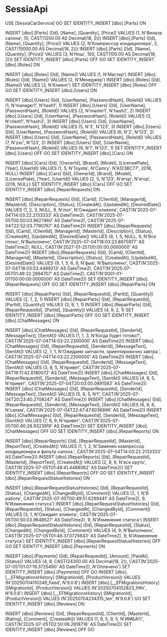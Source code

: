 # SessiaApi

USE [SessiaCarService]
GO
SET IDENTITY_INSERT [dbo].[Parts] ON 

INSERT [dbo].[Parts] ([Id], [Name], [Quantity], [Price]) VALUES (1, N'Фильтр салона', 10, CAST(1200.00 AS Decimal(18, 2)))
INSERT [dbo].[Parts] ([Id], [Name], [Quantity], [Price]) VALUES (2, N'Компрессор кондиционера', 2, CAST(15000.00 AS Decimal(18, 2)))
INSERT [dbo].[Parts] ([Id], [Name], [Quantity], [Price]) VALUES (3, N'Нош', 100, CAST(100.00 AS Decimal(18, 2)))
SET IDENTITY_INSERT [dbo].[Parts] OFF
GO
SET IDENTITY_INSERT [dbo].[Roles] ON 

INSERT [dbo].[Roles] ([Id], [Name]) VALUES (1, N'Мастер')
INSERT [dbo].[Roles] ([Id], [Name]) VALUES (2, N'Менеджер')
INSERT [dbo].[Roles] ([Id], [Name]) VALUES (3, N'Клиент')
SET IDENTITY_INSERT [dbo].[Roles] OFF
GO
SET IDENTITY_INSERT [dbo].[Users] ON 

INSERT [dbo].[Users] ([Id], [UserName], [PasswordHash], [RoleId]) VALUES (1, N'manager1', N'hash1', 1)
INSERT [dbo].[Users] ([Id], [UserName], [PasswordHash], [RoleId]) VALUES (2, N'master1', N'hash2', 2)
INSERT [dbo].[Users] ([Id], [UserName], [PasswordHash], [RoleId]) VALUES (3, N'client1', N'hash3', 3)
INSERT [dbo].[Users] ([Id], [UserName], [PasswordHash], [RoleId]) VALUES (5, N'3', N'123', 3)
INSERT [dbo].[Users] ([Id], [UserName], [PasswordHash], [RoleId]) VALUES (6, N'2', N'123', 2)
INSERT [dbo].[Users] ([Id], [UserName], [PasswordHash], [RoleId]) VALUES (7, N'zxc', N'123', 2)
INSERT [dbo].[Users] ([Id], [UserName], [PasswordHash], [RoleId]) VALUES (9, N'1', N'123', 1)
SET IDENTITY_INSERT [dbo].[Users] OFF
GO
SET IDENTITY_INSERT [dbo].[Cars] ON 

INSERT [dbo].[Cars] ([Id], [OwnerId], [Brand], [Model], [LicensePlate], [Year], [UserId]) VALUES (1, 5, N'Toyota', N'Camry', N'A123BC77', 2018, NULL)
INSERT [dbo].[Cars] ([Id], [OwnerId], [Brand], [Model], [LicensePlate], [Year], [UserId]) VALUES (2, 5, N'123', N'егор', N'егор', 2019, NULL)
SET IDENTITY_INSERT [dbo].[Cars] OFF
GO
SET IDENTITY_INSERT [dbo].[RepairRequests] ON 

INSERT [dbo].[RepairRequests] ([Id], [CarId], [ClientId], [ManagerId], [MasterId], [Description], [Status], [CreatedAt], [UpdatedAt], [DesiredDate]) VALUES (1, 2, 3, NULL, 9, N'лол', N'Ожидает клиента', CAST(N'2025-07-04T14:03:22.2133333' AS DateTime2), CAST(N'2025-07-05T00:50:03.9627460' AS DateTime2), CAST(N'2025-07-04T22:52:03.7790767' AS DateTime2))
INSERT [dbo].[RepairRequests] ([Id], [CarId], [ClientId], [ManagerId], [MasterId], [Description], [Status], [CreatedAt], [UpdatedAt], [DesiredDate]) VALUES (8, 1, 5, NULL, 9, N'Все плохо', N'Выполнено', CAST(N'2025-07-04T18:03:23.8675977' AS DateTime2), NULL, CAST(N'2027-01-25T00:00:00.0000000' AS DateTime2))
INSERT [dbo].[RepairRequests] ([Id], [CarId], [ClientId], [ManagerId], [MasterId], [Description], [Status], [CreatedAt], [UpdatedAt], [DesiredDate]) VALUES (9, 1, 5, 6, 9, N'фыв', N'Выполнено', CAST(N'2025-07-04T18:03:53.4489213' AS DateTime2), CAST(N'2025-07-05T01:49:32.2894707' AS DateTime2), CAST(N'0001-01-01T00:00:00.0000000' AS DateTime2))
SET IDENTITY_INSERT [dbo].[RepairRequests] OFF
GO
SET IDENTITY_INSERT [dbo].[RepairParts] ON 

INSERT [dbo].[RepairParts] ([Id], [RepairRequestId], [PartId], [Quantity]) VALUES (2, 1, 2, 1)
INSERT [dbo].[RepairParts] ([Id], [RepairRequestId], [PartId], [Quantity]) VALUES (3, 9, 1, 1)
INSERT [dbo].[RepairParts] ([Id], [RepairRequestId], [PartId], [Quantity]) VALUES (4, 9, 2, 1)
SET IDENTITY_INSERT [dbo].[RepairParts] OFF
GO
SET IDENTITY_INSERT [dbo].[ChatMessages] ON 

INSERT [dbo].[ChatMessages] ([Id], [RepairRequestId], [SenderId], [MessageText], [SentAt]) VALUES (1, 1, 3, N'Когда будет готово?', CAST(N'2025-07-04T14:03:22.2300000' AS DateTime2))
INSERT [dbo].[ChatMessages] ([Id], [RepairRequestId], [SenderId], [MessageText], [SentAt]) VALUES (2, 1, 1, N'Ожидаем запчасти, ориентировочно завтра.', CAST(N'2025-07-04T14:03:22.2300000' AS DateTime2))
INSERT [dbo].[ChatMessages] ([Id], [RepairRequestId], [SenderId], [MessageText], [SentAt]) VALUES (3, 8, 5, N'привет', CAST(N'2025-07-04T19:11:42.6180072' AS DateTime2))
INSERT [dbo].[ChatMessages] ([Id], [RepairRequestId], [SenderId], [MessageText], [SentAt]) VALUES (4, 8, 5, N'привет', CAST(N'2025-07-04T20:03:05.0891583' AS DateTime2))
INSERT [dbo].[ChatMessages] ([Id], [RepairRequestId], [SenderId], [MessageText], [SentAt]) VALUES (5, 8, 5, N'f', CAST(N'2025-07-04T20:23:40.2708247' AS DateTime2))
INSERT [dbo].[ChatMessages] ([Id], [RepairRequestId], [SenderId], [MessageText], [SentAt]) VALUES (6, 8, 6, N'салам', CAST(N'2025-07-04T22:47:47.6036896' AS DateTime2))
INSERT [dbo].[ChatMessages] ([Id], [RepairRequestId], [SenderId], [MessageText], [SentAt]) VALUES (7, 8, 9, N'привет', CAST(N'2025-07-05T00:40:28.9323919' AS DateTime2))
SET IDENTITY_INSERT [dbo].[ChatMessages] OFF
GO
SET IDENTITY_INSERT [dbo].[RepairReports] ON 

INSERT [dbo].[RepairReports] ([Id], [RepairRequestId], [MasterId], [ReportText], [CreatedAt]) VALUES (1, 1, 2, N'Заменен компрессор кондиционера и фильтр салона.', CAST(N'2025-07-04T14:03:22.2133333' AS DateTime2))
INSERT [dbo].[RepairReports] ([Id], [RepairRequestId], [MasterId], [ReportText], [CreatedAt]) VALUES (2, 9, 9, N'все круто', CAST(N'2025-07-05T01:48:41.4488062' AS DateTime2))
SET IDENTITY_INSERT [dbo].[RepairReports] OFF
GO
SET IDENTITY_INSERT [dbo].[RepairRequestStatusHistories] ON 

INSERT [dbo].[RepairRequestStatusHistories] ([Id], [RepairRequestId], [Status], [ChangedAt], [ChangedById], [Comment]) VALUES (2, 1, N'В работе', CAST(N'2025-07-05T00:49:51.6299441' AS DateTime2), 9, N'Изменение статуса')
INSERT [dbo].[RepairRequestStatusHistories] ([Id], [RepairRequestId], [Status], [ChangedAt], [ChangedById], [Comment]) VALUES (3, 1, N'Ожидает клиента', CAST(N'2025-07-05T00:50:03.9648527' AS DateTime2), 9, N'Изменение статуса')
INSERT [dbo].[RepairRequestStatusHistories] ([Id], [RepairRequestId], [Status], [ChangedAt], [ChangedById], [Comment]) VALUES (4, 9, N'Выполнено', CAST(N'2025-07-05T01:48:37.0725643' AS DateTime2), 9, N'Изменение статуса')
SET IDENTITY_INSERT [dbo].[RepairRequestStatusHistories] OFF
GO
SET IDENTITY_INSERT [dbo].[Payments] ON 

INSERT [dbo].[Payments] ([Id], [RepairRequestId], [Amount], [PaidAt], [Status]) VALUES (4, 9, CAST(24300.00 AS Decimal(18, 2)), CAST(N'2025-07-05T01:07:19.3725490' AS DateTime2), N'Оплачено')
SET IDENTITY_INSERT [dbo].[Payments] OFF
GO
INSERT [dbo].[__EFMigrationsHistory] ([MigrationId], [ProductVersion]) VALUES (N'20250704110249_fixed', N'9.0.6')
INSERT [dbo].[__EFMigrationsHistory] ([MigrationId], [ProductVersion]) VALUES (N'20250704152823_fifth', N'9.0.6')
INSERT [dbo].[__EFMigrationsHistory] ([MigrationId], [ProductVersion]) VALUES (N'20250704234315_ten', N'9.0.6')
GO
SET IDENTITY_INSERT [dbo].[Reviews] ON 

INSERT [dbo].[Reviews] ([Id], [RepairRequestId], [ClientId], [MasterId], [Rating], [Comment], [CreatedAt]) VALUES (1, 9, 5, 9, 5, N'ИМБА!!!', CAST(N'2025-07-05T02:50:06.2618718' AS DateTime2))
SET IDENTITY_INSERT [dbo].[Reviews] OFF
GO
